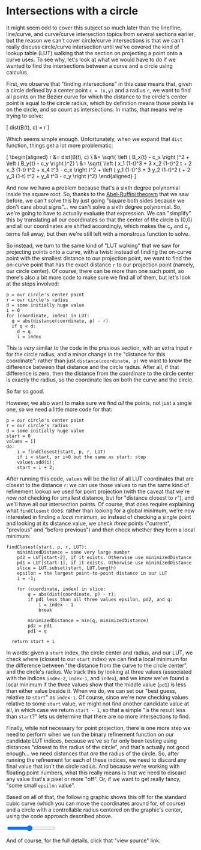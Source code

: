 # Intersections with a circle

It might seem odd to cover this subject so much later than the line/line, line/curve, and curve/curve intersection topics from several sections earlier, but the reason we can't cover circle/curve intersections is that we can't really discuss circle/curve intersection until we've covered the kind of lookup table (LUT) walking that the section on projecting a point onto a curve uses. To see why, let's look at what we would have to do if we wanted to find the intersections between a curve and a circle using calculus.

First, we observe that "finding intersections" in this case means that, given a circle defined by a center point `c = (x,y)` and a radius `r`, we want to find all points on the Bezier curve for which the distance to the circle's center point is equal to the circle radius, which by definition means those points lie on the circle, and so count as intersections. In maths, that means we're trying to solve:

\[
  dist(B(t), c) = r
\]

Which seems simple enough. Unfortunately, when we expand that `dist` function, things get a lot more problematic:

\[
  \begin{aligned}
    r &= dist(B(t), c) \\
    &= \sqrt{ \left ( B_x{t} - c_x \right )^2 + \left ( B_y{t} - c_y \right )^2} \\
    &= \sqrt{ \left (
      x_1 (1-t)^3 + 3 x_2 (1-t)^2 t + 2 x_3 (1-t) t^2 + x_4 t^3 - c_x
    \right )^2
    +
    \left (
      y_1 (1-t)^3 + 3 y_2 (1-t)^2 t + 2 y_3 (1-t) t^2 + y_4 t^3 - c_y
    \right )^2}
  \end{aligned}
\]

And now we have a problem because that's a sixth degree polynomial inside the square root. So, thanks to the [Abel-Ruffini theorem](https://en.wikipedia.org/wiki/Abel%E2%80%93Ruffini_theorem) that we saw before, we can't solve this by just going "square both sides because we don't care about signs"... we can't solve a sixth degree polynomial. So, we're going to have to actually evaluate that expression. We can "simplify" this by translating all our coordinates so that the center of the circle is (0,0) and all our coordinates are shifted accordingly, which makes the c<sub>x</sub> and c<sub>y</sub> terms fall away, but then we're still left with a monstrous function to solve.

So instead, we turn to the same kind of "LUT walking" that we saw for projecting points onto a curve, with a twist: instead of finding the on-curve point with the smallest distance to our projection point, we want to find the on-curve point that has the exact distance `r` to our projection point (namely, our circle center). Of course, there can be more than one such point, so there's also a bit more code to make sure we find all of them, but let's look at the steps involved:

```
p = our circle's center point
r = our circle's radius
d = some initially huge value
i = 0
for (coordinate, index) in LUT:
  q = abs(distance(coordinate, p) - r)
  if q < d:
    d = q
    i = index
```

This is _very_ similar to the code in the previous section, with an extra input `r` for the circle radius, and a minor change in the "distance for this coordinate": rather than just `distance(coordinate, p)` we want to know the difference between that distance and the circle radius. After all, if that difference is zero, then the distance from the coordinate to the circle center is exactly the radius, so the coordinate lies on both the curve and the circle.

So far so good.

However, we also want to make sure we find _all_ the points, not just a single one, so we need a little more code for that:

```
p = our circle's center point
r = our circle's radius
d = some initially huge value
start = 0
values = []
do:
    i = findClosest(start, p, r, LUT)
    if i < start, or i>0 but the same as start: stop
    values.add(i);
    start = i + 2;
```

After running this code, `values` will be the list of all LUT coordinates that are closest to the distance `r`: we can use those values to run the same kind of refinement lookup we used for point projection (with the caveat that we're now _not_ checking for smallest distance, but for "distance closest to `r`"), and we'll have all our intersection points. Of course, that does require explaining what `findClosest` does: rather than looking for a global minimum, we're now interested in finding a _local_ minimum, so instead of checking a single point and looking at its distance value, we check _three_ points ("current", "previous" and "before previous") and then check whether they form a local minimum:

```
findClosest(start, p, r, LUT):
    minimizedDistance = some very large number
    pd2 = LUT[start-2], if it exists. Otherwise use minimizedDistance
    pd1 = LUT[start-1], if it exists. Otherwise use minimizedDistance
    slice = LUT.subset(start, LUT.length)
    epsilon = the largest point-to-point distance in our LUT
    i = -1;

    for (coordinate, index) in slice:
        q = abs(dist(coordinate, p) - r);
        if pd1 less than all three values epsilon, pd2, and q:
            i = index - 1
            break

        minimizedDistance = min(q, minimizedDistance)
        pd2 = pd1
        pd1 = q

  return start + i
```

In words: given a `start` index, the circle center and radius, and our LUT, we check where (closest to our `start` index) we can find a local minimum for the difference between "the distance from the curve to the circle center", and the circle's radius.  We track this by looking at three values (associated with the indices `index-2`, `index-1`, and `index`), and we know we've found a local minimum if the three values show that the middle value (`pd1`) is less than either value beside it. When we do, we can set our "best guess, relative to `start`" as `index-1`. Of course, since we're now checking values relative to some `start` value, we might not find another candidate value at all, in which case we return `start - 1`, so that a simple "is the result less than `start`?" lets us determine that there are no more intersections to find.

Finally, while not necessary for point projection, there is one more step we need to perform when we run the binary refinement function on our candidate LUT indices, because we've so far only been testing using distances "closest to the radius of the circle", and that's actually not good enough... we need distances that _are_ the radius of the circle. So, after running the refinement for each of these indices, we need to discard any final value that isn't the circle radius. And because we're working with floating point numbers, what this really means is that we need to discard any value that's a pixel or more "off". Or, if we want to get really fancy, "some small `epsilon` value".

Based on all of that, the following graphic shows this off for the standard cubic curve (which you can move the coordinates around for, of course) and a circle with a controllable radius centered on the graphic's center, using the code approach described above.

<graphics-element title="circle intersection" src="./circle.js">
  <input type="range" min="1" max="150" step="1" value="70" class="slide-control">
</graphics-element>

And of course, for the full details, click that "view source" link.
